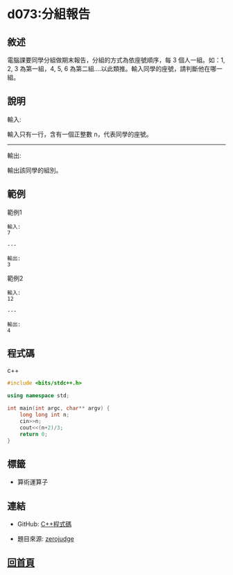 
# d073:分組報告

## 敘述

電腦課要同學分組做期末報告，分組的方式為依座號順序，每 3 個人一組。如：1, 2, 3 為第一組，4, 5, 6 為第二組….以此類推。輸入同學的座號，請判斷他在哪一組。

## 說明

輸入:

輸入只有一行，含有一個正整數 n，代表同學的座號。

---

輸出:

輸出該同學的組別。
## 範例


範例1

```text
輸入:
7

---

輸出:
3
```

範例2

```text
輸入:
12

---

輸出:
4
```

## 程式碼
    
c++

```cpp
#include <bits/stdc++.h>

using namespace std;

int main(int argc, char** argv) {
	long long int n;
	cin>>n;
	cout<<(n+2)/3;
	return 0;
}


```

## 標籤

- 算術運算子

## 連結
- GitHub: [C++程式碼](https://github.com/henryleecode23/solve_record/blob/main/zerojudge/d073/main.cpp)

- 題目來源: [zerojudge](https://zerojudge.tw/ShowProblem?problemid=d073)
## [回首頁](https://henryleecode23.github.io/solve_record/)
